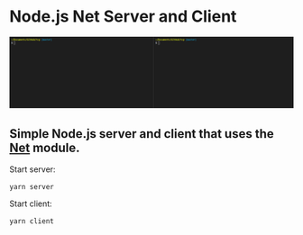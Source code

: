 # Node.js Net Server and Client

![Example](.media/example.gif)

## Simple Node.js server and client that uses the [Net](https://nodejs.org/api/net.html) module.

Start server:

```
yarn server
```

Start client:

```
yarn client
```